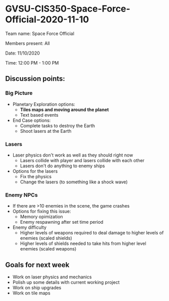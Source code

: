# GVSU-CIS350-Space-Force-Official-2020-11-10

Team name: Space Force Official 


Members present: All


Date: 11/10/2020


Time: 12:00 PM - 1:00 PM

## Discussion points: 

### Big Picture

* Planetary Exploration options:
   * __Tiles maps and moving around the planet__
   * Text based events
* End Case options:
   * Complete tasks to destroy the Earth
   * Shoot lasers at the Earth

### Lasers

* Laser physics don't work as well as they should right now
   * Lasers collide with player and lasers collide with each other
   * Lasers don't do anything to enemy ships
* Options for the lasers
   * Fix the physics
   * Change the lasers (to something like a shock wave)

### Enemy NPCs

* If there are >10 enemies in the scene, the game crashes
* Options for fixing this issue:
   * Memory opimization
   * Enemy respawning after set time period
* Enemy difficulty
   * Higher levels of weapons required to deal damage to higher levels of enemies (scaled shields)
   * Higher levels of shields needed to take hits from higher level enemies (scaled weapons)

## Goals for next week

* Work on laser physics and mechanics
* Polish up some details with current working project
* Work on ship upgrades
* Work on tile maps
